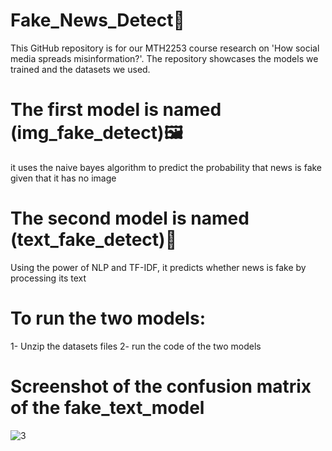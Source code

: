 # Fake_News_Detect🧐
This GitHub repository is for our MTH2253 course research on 'How social media spreads misinformation?'. The repository showcases the models we trained and the datasets we used.

# The first model is named (img_fake_detect)🖼
it uses the naive bayes algorithm to predict the probability that news is fake given that it has no image

# The second model is named (text_fake_detect)📝
Using the power of NLP and TF-IDF, it predicts whether news is fake by processing its text

# To run the two models:
  1- Unzip the datasets files 
  2- run the code of the two models

# Screenshot of the confusion matrix of the fake_text_model

![3](https://github.com/AhmedHamdiy/Fake_News_Detect/assets/111378492/c3871c6f-cd79-4a93-a001-4a5273b25917)
